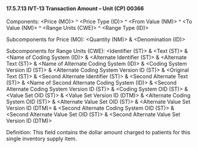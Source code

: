 #### 17.5.7.13 IVT-13 Transaction Amount – Unit (CP) 00366

Components: &lt;Price (MO)> ^ &lt;Price Type (ID)> ^ &lt;From Value (NM)> ^ &lt;To Value (NM)> ^ &lt;Range Units (CWE)> ^ &lt;Range Type (ID)>

Subcomponents for Price (MO): &lt;Quantity (NM)> & &lt;Denomination (ID)>

Subcomponents for Range Units (CWE): &lt;Identifier (ST)> & &lt;Text (ST)> & &lt;Name of Coding System (ID)> & &lt;Alternate Identifier (ST)> & &lt;Alternate Text (ST)> & &lt;Name of Alternate Coding System (ID)> & &lt;Coding System Version ID (ST)> & &lt;Alternate Coding System Version ID (ST)> & &lt;Original Text (ST)> & &lt;Second Alternate Identifier (ST)> & &lt;Second Alternate Text (ST)> & &lt;Name of Second Alternate Coding System (ID)> & &lt;Second Alternate Coding System Version ID (ST)> & &lt;Coding System OID (ST)> & &lt;Value Set OID (ST)> & &lt;Value Set Version ID (DTM)> & &lt;Alternate Coding System OID (ST)> & &lt;Alternate Value Set OID (ST)> & &lt;Alternate Value Set Version ID (DTM)> & &lt;Second Alternate Coding System OID (ST)> & &lt;Second Alternate Value Set OID (ST)> & &lt;Second Alternate Value Set Version ID (DTM)>

Definition: This field contains the dollar amount charged to patients for this single inventory supply item.
